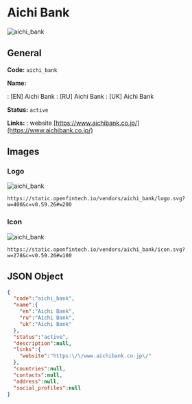
# Aichi Bank 
![aichi_bank](https://static.openfintech.io/vendors/aichi_bank/logo.svg?w=400&c=v0.59.26#w200)  

## General 
 
**Code:** `aichi_bank` 
 
**Name:** 
 
:	[EN] Aichi Bank 
:	[RU] Aichi Bank 
:	[UK] Aichi Bank 
 
**Status:** `active` 
 
**Links:** 
: website [https://www.aichibank.co.jp/](https://www.aichibank.co.jp/) 
 

## Images 

### Logo 
 
![aichi_bank](https://static.openfintech.io/vendors/aichi_bank/logo.svg?w=400&c=v0.59.26#w200)  

```
https://static.openfintech.io/vendors/aichi_bank/logo.svg?w=400&c=v0.59.26#w200
```  

### Icon 
 
![aichi_bank](https://static.openfintech.io/vendors/aichi_bank/icon.svg?w=278&c=v0.59.26#w100)  

```
https://static.openfintech.io/vendors/aichi_bank/icon.svg?w=278&c=v0.59.26#w100
```  

## JSON Object 

```json
{
  "code":"aichi_bank",
  "name":{
    "en":"Aichi Bank",
    "ru":"Aichi Bank",
    "uk":"Aichi Bank"
  },
  "status":"active",
  "description":null,
  "links":{
    "website":"https:\/\/www.aichibank.co.jp\/"
  },
  "countries":null,
  "contacts":null,
  "address":null,
  "social_profiles":null
}
```  
